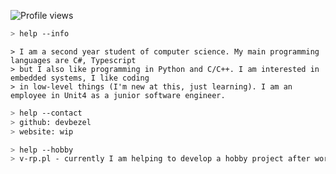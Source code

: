 ![Profile views](https://gpvc.arturio.dev/devbezel)

````bash
> help --info
````
````
> I am a second year student of computer science. My main programming languages are C#, Typescript 
> but I also like programming in Python and C/C++. I am interested in embedded systems, I like coding 
> in low-level things (I'm new at this, just learning). I am an employee in Unit4 as a junior software engineer.
````

````bash
> help --contact
> github: devbezel
> website: wip
````

````bash
> help --hobby
> v-rp.pl - currently I am helping to develop a hobby project after working hours.
````
